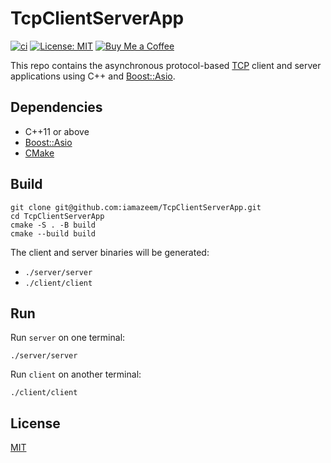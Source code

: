 # TcpClientServerApp

[![ci](https://github.com/iamazeem/TcpClientServerApp/actions/workflows/ci.yml/badge.svg?branch=main)](https://github.com/iamazeem/TcpClientServerApp/actions/workflows/ci.yml)
[![License: MIT](https://img.shields.io/badge/license-MIT-darkgreen.svg?style=flat-square)](./LICENSE)
[![Buy Me a Coffee](https://img.shields.io/badge/Support-Buy%20Me%20A%20Coffee-orange.svg?style=flat-square)](https://www.buymeacoffee.com/iamazeem)

This repo contains the asynchronous protocol-based
[TCP](https://en.wikipedia.org/wiki/Transmission_Control_Protocol) client and
server applications using C++ and
[Boost::Asio](https://www.boost.org/doc/libs/1_76_0/doc/html/boost_asio.html).

## Dependencies

- C++11 or above
- [Boost::Asio](https://www.boost.org/doc/libs/1_76_0/doc/html/boost_asio.html)
- [CMake](https://cmake.org/)

## Build

```shell
git clone git@github.com:iamazeem/TcpClientServerApp.git
cd TcpClientServerApp
cmake -S . -B build
cmake --build build
```

The client and server binaries will be generated:

- `./server/server`
- `./client/client`

## Run

Run `server` on one terminal:

```shell
./server/server
```

Run `client` on another terminal:

```shell
./client/client
```

## License

[MIT](./LICENSE)
